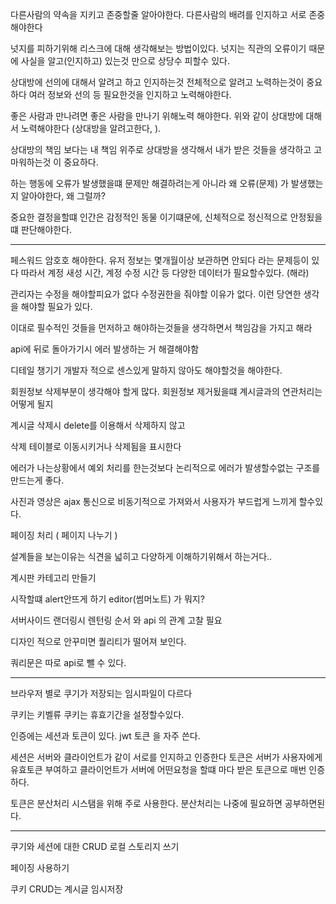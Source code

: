 다른사람의 약속을 지키고 존중할줄 알아야한다.
다른사람의 배려를 인지하고 서로 존중해야한다

넛지를 피하기위해 리스크에 대해 생각해보는 방법이있다.
넛지는 직관의 오류이기 때문에 사실을 알고(인지하고) 있는것 만으로 상당수 피할수 있다.

상대방에 선의에 대해서 알려고 하고 인지하는것
전체적으로 알려고 노력하는것이 중요하다 여러 정보와 선의 등
필요한것을 인지하고 노력해야한다.

좋은 사람과 만나려면 좋은 사람을 만나기 위해노력 해야한다. 위와 같이 상대방에 대해서 노력해야한다 (상대방을 알려고한다, ).

상대방의 책임 보다는 내 책임 위주로 상대방을 생각해서 내가 받은 것들을 생각하고 고마워하는것 이 중요하다.

하는 행동에 오류가 발생했을떄 문제만 해결하려는게 아니라 왜 오류(문제) 가 발생했는지 알아야한다, 왜 그럴까?

중요한 결정을할떄 인간은 감정적인 동물 이기떄문에, 신체적으로 정신적으로 안정됬을떄 판단해야한다.

---
페스워드 암호호 해야한다.
유저 정보는 몇개월이상 보관하면 안되다 라는 문제등이 있다
따라서 계정 새성 시간, 계정 수정 시간 등 다양한 데이터가 필요할수있다. (해라)

관리자는 수정을 해야할피요가 없다 수정권한을 줘야할 이유가 없다.
이런 당연한 생각을 해야할 필요가 있다.

이대로 필수적인 것들을 먼저하고 해야하는것들을 생각하면서 책임감을 가지고 해라

api에 뒤로 돌아가기시 에러 발생하는 거 해결해야함


디테일 챙기기
개발자 적으로 센스있게 말하지 않아도 해야할것을 해야한다.

회원정보 삭제부분이 생각해야 할게 많다.
회원정보  제거됬을떄
계시글과의 연관처리는 어떻게 될지

계시글 삭제시 delete를 이용해서 삭제하지 않고

삭제 테이블로 이동시키거나 삭제됨을 표시한다

에러가 나는상황에서 예외 처리를 한는것보다
논리적으로 에러가 발생할수없는 구조를 만드는게 좋다.

사진과 영상은 ajax 통신으로 비동기적으로 가져와서 사용자가 부드럽게 느끼게 할수있다.

 페이징 처리 ( 페이지 나누기 )

설계들을 보는이유는 식견을 넓히고 다양하게 이해하기위해서 하는거다..

계시판 카테고리 만들기

시작할떄 alert안뜨게 하기
editor(썸머노트) 가 뭐지?

서버사이드 랜더링시
렌턴링 순서 와 api 의 관계 고찰 필요

디자인 적으로 안꾸미면 퀄리티가 떨어져 보인다.

쿼리문은 따로  api로 뺄 수  있다.

---

브라우저 별로 쿠기가 저장되는 임시파일이 다르다

쿠키는 키벨류
쿠키는 휴효기간을 설정할수있다.

인증에는  세션과 토큰이 있다.
jwt 토큰 을 자주 쓴다.

세션은 서버와 클라이언트가 같이 서로를 인지하고 인증한다
토큰은 서버가 사용자에게 유효토큰 부여하고 클라이언트가 서버에 어떤요청을 할떄 마다 받은 토큰으로 매번 인증하다.

토큰은 분산처리 시스탬을 위해 주로 사용한다.
분산처리는 나중에 필요하면 공부하면된다.

---

쿠기와 세션에 대한 CRUD
로컬 스토리지 쓰기

페이징 사용하기


쿠키 CRUD는 계시글 임시저장

